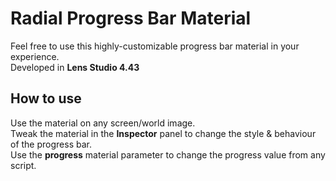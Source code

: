 # Radial Progress Bar Material

Feel free to use this highly-customizable progress bar material in your experience.
<br/>
Developed in **Lens Studio 4.43**

## How to use

Use the material on any screen/world image.
<br/>
Tweak the material in the **Inspector** panel to change the style & behaviour of the progress bar.
<br/>
Use the **progress** material parameter to change the progress value from any script.
